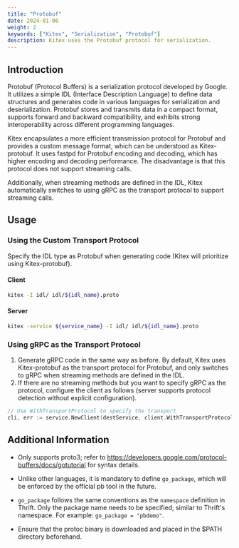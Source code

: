```yaml
---
title: "Protobuf"
date: 2024-01-06
weight: 2
keywords: ["Kitex", "Serialization", "Protobuf"]
description: Kitex uses the Protobuf protocol for serialization.
---
```


## Introduction

Protobuf (Protocol Buffers) is a serialization protocol developed by Google. It utilizes a simple IDL (Interface Description Language) to define data structures and generates code in various languages for serialization and deserialization. Protobuf stores and transmits data in a compact format, supports forward and backward compatibility, and exhibits strong interoperability across different programming languages.

Kitex encapsulates a more efficient transmission protocol for Protobuf and provides a custom message format, which can be understood as Kitex-protobuf. It uses fastpd for Protobuf encoding and decoding, which has higher encoding and decoding performance. The disadvantage is that this protocol does not support streaming calls.

Additionally, when streaming methods are defined in the IDL, Kitex automatically switches to using gRPC as the transport protocol to support streaming calls.

## Usage

### Using the Custom Transport Protocol

Specify the IDL type as Protobuf when generating code (Kitex will prioritize using Kitex-protobuf).

#### Client

```sh
kitex -I idl/ idl/${idl_name}.proto
```

#### Server

```sh
kitex -service ${service_name} -I idl/ idl/${idl_name}.proto
```

### Using gRPC as the Transport Protocol

1. Generate gRPC code in the same way as before. By default, Kitex uses Kitex-protobuf as the transport protocol for Protobuf, and only switches to gRPC when streaming methods are defined in the IDL.
2. If there are no streaming methods but you want to specify gRPC as the protocol, configure the client as follows (server supports protocol detection without explicit configuration).

```go
// Use WithTransportProtocol to specify the transport
cli, err := service.NewClient(destService, client.WithTransportProtocol(transport.GRPC))
```

## Additional Information

- Only supports proto3; refer to https://developers.google.com/protocol-buffers/docs/gotutorial for syntax details.

- Unlike other languages, it is mandatory to define `go_package`, which will be enforced by the official pb tool in the future.

- `go_package` follows the same conventions as the `namespace` definition in Thrift. Only the package name needs to be specified, similar to Thrift's namespace. For example: `go_package = "pbdemo"`.

- Ensure that the protoc binary is downloaded and placed in the $PATH directory beforehand.
